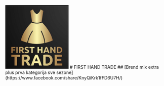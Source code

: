 <img src="firsthandtradelogo.jpg" width="200">
# FIRST HAND TRADE
## [Brend mix extra plus prva kategorija sve sezone](https://www.facebook.com/share/KnyQiKrk1fFD6U7H/)
